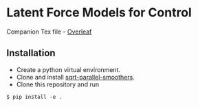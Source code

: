 # Latent Force Models for Control
Companion Tex file - [Overleaf](https://www.overleaf.com/4649448398bqmwstgrxfjy)

## Installation
- Create a python virtual environment.
- Clone and install [sqrt-parallel-smoothers](https://github.com/EEA-sensors/sqrt-parallel-smoothers).
- Clone this repository and run
```console
$ pip install -e .
```
